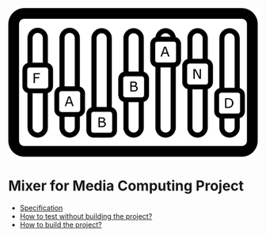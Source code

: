 <img src="./logo.png" alt="Logo">

# Mixer for Media Computing Project

- [Specification](SPECIFICATION.md)
- [How to test without building the project?](TESTING.md)
- [How to build the project?](BUILDING.md)
